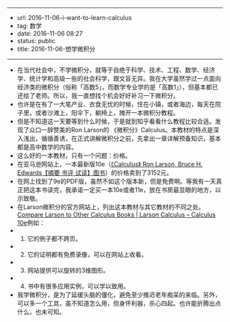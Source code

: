- --
- url: 2016-11-06-i-want-to-learn-calculus
- tag: 数学
- date: 2016-11-06 08:27
- status: public
- title: 2016-11-06-想学微积分
- --
- 在当代社会中，不学微积分，就等于自绝于科学、技术、工程、数学、经济学、统计学和高级一些的社会科学，跟文盲无异。我在大学虽然学过一点面向经济类的微积分（俗称「高数5」，而数学专业学的是「高数1」），但基本都已还给了老师。所以，我一直想找个机会好好补习一下微积分。
- 也许是在有了一大笔产业、衣食无忧的时候，住在小镇，或者海边，每天在院子里，或者沙滩上，阳伞下，躺椅上，摊开一本微积分教程。
- 但是不知道这一天要等到什么时候，于是就到知乎看看什么教程比较合适。发现了众口一辞赞美的Ron Larson的 《微积分》Calculus。本教材的特点是深入浅出，循循善诱，在正式讲解微积分之前，先拿出一章详解预备知识，基本都是高中数学的内容。
- 这么好的一本教材，只有一个问题：价格。
- 在亚马逊网站上，一本最新版10e（[《Calculus》 Ron Larson, Bruce H. Edwards【摘要 书评 试读】图书](https://www.amazon.cn/Calculus-Larson-Ron/dp/1285057090/ref=sr_1_1?ie=UTF8&qid=1478384597&sr=8-1&keywords=ron+larson)）的价格卖到了3152元。
- 在网上找到了9e的PDF版，虽然不如这个版本新，但是免费啊。等我有一天真正把这本书读完，我承诺一定买一本10e或者11e，放在书房最显眼的地方，以示致敬。
- 在Larson微积分的官方网站上，列出这本教材与其它教材的不同之处。[Compare Larson to Other Calculus Books | Larson Calculus – Calculus 10e](http://www.larsoncalculus.com/calc10/compare-larson-to-other-calc-books/)例如：
- 1. 它的例子都不跨页。
- 2. 它的证明都有免费录像，可以在网站上收看。
- 3. 网站提供可以旋转的3维图形。
- 4. 书中有很多应用实例，可以学以致用。
- 我学微积分，是为了延缓头脑的僵化，避免至少推迟老年痴呆的来临。另外，可以多一个工具，虽不知道怎么用，但身怀利器，杀心四起。也许能折腾出点什么，也未可知。
